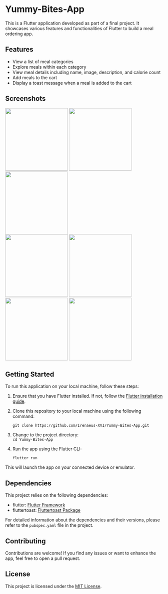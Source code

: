 # Yummy-Bites-App

This is a Flutter application developed as part of a final project. It showcases various features and functionalities of Flutter to build a meal ordering app.

## Features

- View a list of meal categories
- Explore meals within each category
- View meal details including name, image, description, and calorie count
- Add meals to the cart
- Display a toast message when a meal is added to the cart

## Screenshots

<div>
  <img src="![login](https://github.com/Irenaeus-XVI/Yummy-Bites-App/assets/87098443/ed53b655-020a-4d84-bc54-17095b8f45ee)" width="200">
  <img src="https://github.com/Irenaeus-XVI/Yummy-Bites-App/blob/main/assets/87098443/47d90d16-920c-4bef-aa13-849c03860705.png" width="200">
  <img src="https://github.com/Irenaeus-XVI/Yummy-Bites-App/blob/main/assets/87098443/b44b4180-9d13-45ff-9ae6-38fdb2b1e62f.png" width="200">
</div>

<div>
  <img src="https://github.com/Irenaeus-XVI/Yummy-Bites-App/blob/main/assets/87098443/00f8746c-8a3f-4716-a5f0-6e88a758edcc.png" width="200">
  <img src="https://github.com/Irenaeus-XVI/Yummy-Bites-App/blob/main/assets/87098443/cafb8b8f-a37e-409c-97f3-24318979a205.png" width="200">
  <img src="https://github.com/Irenaeus-XVI/Yummy-Bites-App/blob/main/assets/87098443/80c83357-84e1-4d84-8f4c-ce0f6fab6ec6.png" width="200">
  <img src="https://github.com/Irenaeus-XVI/Yummy-Bites-App/blob/main/assets/87098443/f362d5df-8d56-49e5-9cfe-f46db868dc2e.png" width="200">
</div>


## Getting Started

To run this application on your local machine, follow these steps:

1. Ensure that you have Flutter installed. If not, follow the [Flutter installation guide](https://flutter.dev/docs/get-started/install).

2. Clone this repository to your local machine using the following command:

   ` git clone https://github.com/Irenaeus-XVI/Yummy-Bites-App.git `
   
3. Change to the project directory:   
    ` cd Yummy-Bites-App `
    

4. Run the app using the Flutter CLI:

   ` flutter run `

This will launch the app on your connected device or emulator.

## Dependencies

This project relies on the following dependencies:

- flutter: [Flutter Framework](https://flutter.dev/)
- fluttertoast: [Fluttertoast Package](https://pub.dev/packages/fluttertoast)

For detailed information about the dependencies and their versions, please refer to the `pubspec.yaml` file in the project.

## Contributing

Contributions are welcome! If you find any issues or want to enhance the app, feel free to open a pull request.

## License

This project is licensed under the [MIT License](LICENSE).
